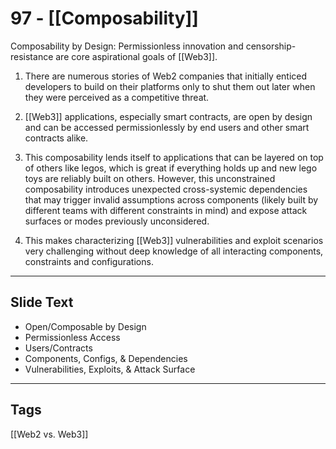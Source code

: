 # 97 - [[Composability]]

Composability by Design: Permissionless innovation and censorship-resistance are core aspirational goals of [[Web3]]. 

1.  There are numerous stories of Web2 companies that initially enticed developers to build on their platforms only to shut them out later when they were perceived as a competitive threat.
    
2.  [[Web3]] applications, especially smart contracts, are open by design and can be accessed permissionlessly by end users and other smart contracts alike. 
    
3.  This composability lends itself to applications that can be layered on top of others like legos, which is great if everything holds up and new lego toys are reliably built on others. However, this unconstrained composability introduces unexpected cross-systemic dependencies that may trigger invalid assumptions across components (likely built by different teams with different constraints in mind) and expose attack surfaces or modes previously unconsidered. 
    
4.  This makes characterizing [[Web3]] vulnerabilities and exploit scenarios very challenging without deep knowledge of all interacting components, constraints and configurations.

___
## Slide Text
- Open/Composable by Design
- Permissionless Access
- Users/Contracts
- Components, Configs, & Dependencies
- Vulnerabilities, Exploits, & Attack Surface 
___
## Tags
[[Web2 vs. Web3]]